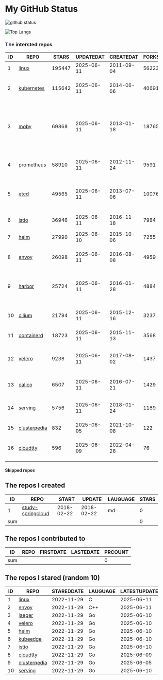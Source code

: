 # My GitHub Status

<img src="https://github-readme-stats-1.yihong0618.vercel.app/api?username=daoqingniu&show_icons=true&&&hide_title=true&count_private=true" alt="github status" />

![Top Langs](https://github-readme-stats-1.yihong0618.vercel.app/api/top-langs/?username=daoqingniu&layout=compact)

<!--START_SECTION:github_repos-->
### The intersted repos
| ID |                              REPO                               | STARS  | UPDATEDAT  | CREATEDAT  | FORKSCOUNT |                                                DESCRIPTIONS                                                |
|----|-----------------------------------------------------------------|--------|------------|------------|------------|------------------------------------------------------------------------------------------------------------|
|  1 | [linux](https://github.com/torvalds/linux)                      | 195447 | 2025-06-11 | 2011-09-04 |      56223 | Linux kernel source tree                                                                                   |
|  2 | [kubernetes](https://github.com/kubernetes/kubernetes)          | 115642 | 2025-06-11 | 2014-06-06 |      40691 | Production-Grade Container Scheduling and Management                                                       |
|  3 | [moby](https://github.com/moby/moby)                            |  69868 | 2025-06-11 | 2013-01-18 |      18765 | The Moby Project - a collaborative project for the container ecosystem to assemble container-based systems |
|  4 | [prometheus](https://github.com/prometheus/prometheus)          |  58910 | 2025-06-11 | 2012-11-24 |       9591 | The Prometheus monitoring system and time series database.                                                 |
|  5 | [etcd](https://github.com/etcd-io/etcd)                         |  49565 | 2025-06-11 | 2013-07-06 |      10076 | Distributed reliable key-value store for the most critical data of a distributed system                    |
|  6 | [istio](https://github.com/istio/istio)                         |  36946 | 2025-06-11 | 2016-11-18 |       7984 | Connect, secure, control, and observe services.                                                            |
|  7 | [helm](https://github.com/helm/helm)                            |  27990 | 2025-06-10 | 2015-10-06 |       7255 | The Kubernetes Package Manager                                                                             |
|  8 | [envoy](https://github.com/envoyproxy/envoy)                    |  26098 | 2025-06-11 | 2016-08-08 |       4959 | Cloud-native high-performance edge/middle/service proxy                                                    |
|  9 | [harbor](https://github.com/goharbor/harbor)                    |  25724 | 2025-06-11 | 2016-01-28 |       4884 | An open source trusted cloud native registry project that stores, signs, and scans content.                |
| 10 | [cilium](https://github.com/cilium/cilium)                      |  21794 | 2025-06-11 | 2015-12-16 |       3237 | eBPF-based Networking, Security, and Observability                                                         |
| 11 | [containerd](https://github.com/containerd/containerd)          |  18723 | 2025-06-11 | 2015-11-13 |       3568 | An open and reliable container runtime                                                                     |
| 12 | [velero](https://github.com/vmware-tanzu/velero)                |   9238 | 2025-06-11 | 2017-08-02 |       1437 | Backup and migrate Kubernetes applications and their persistent volumes                                    |
| 13 | [calico](https://github.com/projectcalico/calico)               |   6507 | 2025-06-11 | 2016-07-21 |       1429 | Cloud native networking and network security                                                               |
| 14 | [serving](https://github.com/knative/serving)                   |   5756 | 2025-06-11 | 2018-01-24 |       1189 | Kubernetes-based, scale-to-zero, request-driven compute                                                    |
| 15 | [clusterpedia](https://github.com/clusterpedia-io/clusterpedia) |    832 | 2025-06-05 | 2021-10-08 |        122 | The Encyclopedia of Kubernetes clusters                                                                    |
| 16 | [cloudtty](https://github.com/cloudtty/cloudtty)                |    596 | 2025-06-09 | 2022-04-28 |         76 | A Friendly Kubernetes CloudShell (Web Terminal) !                                                          |



#### Skipped repos
<!--END_SECTION:github_repos-->

<!--START_SECTION:my_github-->
## The repos I created
| ID  |                                 REPO                                 |   START    |   UPDATE   | LAUGUAGE | STARS |
|-----|----------------------------------------------------------------------|------------|------------|----------|-------|
|   1 | [study-springcloud](https://github.com/daoqingniu/study-springcloud) | 2018-02-22 | 2018-02-22 | md       |     0 |
| sum |                                                                      |            |            |          |     0 |

## The repos I contributed to
| ID  | REPO | FIRSTDATE | LASTEDATE | PRCOUNT |
|-----|------|-----------|-----------|---------|
| sum |      |           |           |       0 |

## The repos I stared (random 10)
| ID |                              REPO                               | STAREDDATE | LAUGUAGE | LATESTUPDATE |
|----|-----------------------------------------------------------------|------------|----------|--------------|
|  1 | [linux](https://github.com/torvalds/linux)                      | 2022-11-29 | C        | 2025-06-11   |
|  2 | [envoy](https://github.com/envoyproxy/envoy)                    | 2022-11-29 | C++      | 2025-06-11   |
|  3 | [jaeger](https://github.com/jaegertracing/jaeger)               | 2022-11-29 | Go       | 2025-06-10   |
|  4 | [velero](https://github.com/vmware-tanzu/velero)                | 2022-11-29 | Go       | 2025-06-10   |
|  5 | [helm](https://github.com/helm/helm)                            | 2022-11-29 | Go       | 2025-06-10   |
|  6 | [kubeedge](https://github.com/kubeedge/kubeedge)                | 2022-11-29 | Go       | 2025-06-10   |
|  7 | [istio](https://github.com/istio/istio)                         | 2022-11-29 | Go       | 2025-06-10   |
|  8 | [cloudtty](https://github.com/cloudtty/cloudtty)                | 2022-11-29 | Go       | 2025-06-09   |
|  9 | [clusterpedia](https://github.com/clusterpedia-io/clusterpedia) | 2022-11-29 | Go       | 2025-06-05   |
| 10 | [serving](https://github.com/knative/serving)                   | 2022-11-29 | Go       | 2025-06-10   |

<!--END_SECTION:my_github-->
